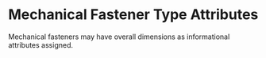 Mechanical Fastener Type Attributes
===================================

Mechanical fasteners may have overall dimensions as informational attributes assigned.
